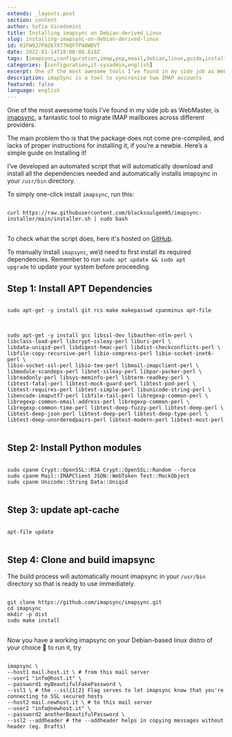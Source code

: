 ```yaml
---
extends: _layouts.post 
section: content 
author: Sofia Vicedomini 
title: Installing imapsync on Debian-derived Linux
slug: installing-imapsync-on-debian-derived-linux 
id: 01FW9J7FNZ67X776QFTP48WDVT 
date: 2022-01-14T18:00:08.618Z
tags: [imapsync,configuration,imap,pop,email,debian,linux,guide,installation]
categories: [configuration,it-sysadmin,english]
excerpt: One of the most awesome tools I’ve found in my side job as WebMaster, is imapsync, a fantastic tool to migrate IMAP mailboxes across different providers. 
description: imapSync is a tool to syncronise two IMAP accounts 
featured: false
language: english
---
```

One of the most awesome tools I’ve found in my side job as WebMaster, is [imapsync](https://imapsync.lamiral.info/), a
fantastic tool to migrate IMAP mailboxes across different providers.

The main problem tho is that the package does not come pre-compiled, and lacks of proper instructions for installing it,
if you’re a newbie. Here’s a simple guide on Installing it!

I’ve developed an automated script that will automatically download and install all the dependencies needed and
automatically installs imapsync in your <code  class="language-bash">/usr/bin</code> directory.

To simply one-click install <code class="language-bash">imapsync</code>, run this:

<pre class="language-bash">
<code class="language-bash">
curl https://raw.githubusercontent.com/blacksoulgem95/imapsync-installer/main/installer.sh | sudo bash
</code>
</pre>

To check what the script does, here it's hosted on [GitHub](https://github.com/blacksoulgem95/imapsync-installer).

To manually install <code  class="language-bash">imapsync</code>, we’d need to first install its required dependencies.
Remember to run <code  class="language-bash">sudo apt update && sudo apt upgrade</code> to update your system before
proceeding.

## Step 1: Install APT Dependencies

<pre class="language-bash">
<code class="language-bash">
sudo apt-get -y install git rcs make makepasswd cpanminus apt-file
</code>
</pre>

<pre class="language-bash">
<code class="language-bash">
sudo apt-get -y install gcc libssl-dev libauthen-ntlm-perl \
libclass-load-perl libcrypt-ssleay-perl liburi-perl \
libdata-uniqid-perl libdigest-hmac-perl libdist-checkconflicts-perl \
libfile-copy-recursive-perl libio-compress-perl libio-socket-inet6-perl \
libio-socket-ssl-perl libio-tee-perl libmail-imapclient-perl \
libmodule-scandeps-perl libnet-ssleay-perl libpar-packer-perl \
libreadonly-perl libsys-meminfo-perl libterm-readkey-perl \
libtest-fatal-perl libtest-mock-guard-perl libtest-pod-perl \
libtest-requires-perl libtest-simple-perl libunicode-string-perl \
libencode-imaputf7-perl libfile-tail-perl libregexp-common-perl \
libregexp-common-email-address-perl libregexp-common-perl \
libregexp-common-time-perl libtest-deep-fuzzy-perl libtest-deep-perl \
libtest-deep-json-perl libtest-deep-perl libtest-deep-type-perl \
libtest-deep-unorderedpairs-perl libtest-modern-perl libtest-most-perl
</code>
</pre>

## Step 2: Install Python modules

<pre class="language-bash">
<code class="language-bash">
sudo cpanm Crypt::OpenSSL::RSA Crypt::OpenSSL::Random --force
sudo cpanm Mail::IMAPClient JSON::WebToken Test::MockObject 
sudo cpanm Unicode::String Data::Uniqid
</code>
</pre>

## Step 3: update apt-cache

<pre class="language-bash">
<code class="language-bash">
apt-file update
</code>
</pre>

## Step 4: Clone and build imapsync

The build process will automatically mount imapsync in your <code  class="language-bash">/usr/bin</code> directory so
that is ready to use immediately.

<pre class="language-bash">
<code class="language-bash">
git clone https://github.com/imapsync/imapsync.git
cd imapsync
mkdir -p dist
sudo make install
</code>
</pre>

Now you have a working imapsync on your Debian-based linux distro of your choice 🙂 to run it, try

<pre class="language-bash">
<code class="language-bash">
imapsync \
--host1 mail.host.it \ # from this mail server
--user1 "info@host.it" \
--password1 myBeautifulFakePassword \
--ssl1 \ # the --ssl{1|2} Flag serves to let imapsync know that you're connecting to SSL secured hosts
--host2 mail.newhost.it \ # to this mail server
--user2 "info@newhost.it" \
--password2 anotherBeautifulPassword \
--ssl2 --addheader # the --addheader helps in copying messages without header (eg. Drafts)
</code>
</pre>

